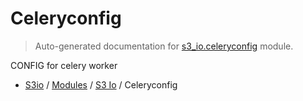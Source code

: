 # Celeryconfig

> Auto-generated documentation for [s3_io.celeryconfig](../../s3_io/celeryconfig.py) module.

CONFIG for celery worker

- [S3io](../README.md#s3io) / [Modules](../MODULES.md#s3io-modules) / [S3 Io](index.md#s3-io) / Celeryconfig
